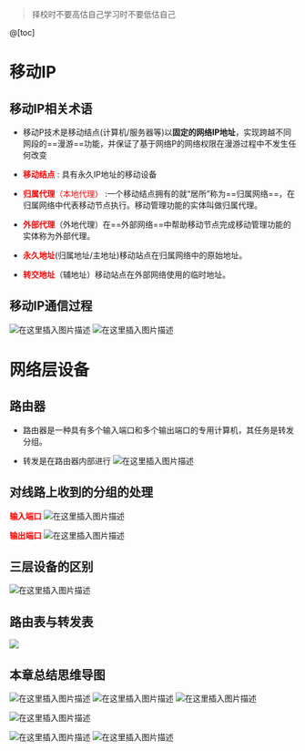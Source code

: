 ﻿> 择校时不要高估自己学习时不要低估自己

@[toc]
# 移动IP 
## 移动IP相关术语
- 移动P技术是移动结点(计算机/服务器等)以**固定的网络IP地址**，实现跨越不同网段的==漫游==功能，并保证了基于网络P的网络权限在漫游过程中不发生任何改变

- <font color=red>**移动结点**</font> : 具有永久IP地址的移动设备
- <font color=red>**归属代理**（本地代理）</font> :一个移动结点拥有的就“居所”称为==归属网络==，在归属网络中代表移动节点执行。移动管理功能的实体叫做归属代理。
- <font color=red>**外部代理**</font>（外地代理）在==外部网络==中帮助移动节点完成移动管理功能的实体称为外部代理。
- <font color=red>**永久地址**</font>(归属地址/主地址)移动站点在归属网络中的原始地址。
- <font color=red>**转交地址**</font>（辅地址）移动站点在外部网络使用的临时地址。


## 移动IP通信过程

![在这里插入图片描述](https://img-blog.csdnimg.cn/5690a9100ec14344b2b1dfbd95e824af.png?x-oss-process=image/watermark,type_ZmFuZ3poZW5naGVpdGk,shadow_10,text_aHR0cHM6Ly9ibG9nLmNzZG4ubmV0L1F1YW50dW1Zb3U=,size_16,color_FFFFFF,t_70)
![在这里插入图片描述](https://img-blog.csdnimg.cn/201aa917e20a4c3787e6b13a46be1578.png?x-oss-process=image/watermark,type_ZmFuZ3poZW5naGVpdGk,shadow_10,text_aHR0cHM6Ly9ibG9nLmNzZG4ubmV0L1F1YW50dW1Zb3U=,size_16,color_FFFFFF,t_70)
 
#  网络层设备
## 路由器
- 路由器是一种具有多个输入端口和多个输出端口的专用计算机，其任务是转发分组。


- 转发是在路由器内部进行
![在这里插入图片描述](https://img-blog.csdnimg.cn/fbf79ddcb1ea425f9af34b40a92d5d00.png?x-oss-process=image/watermark,type_ZmFuZ3poZW5naGVpdGk,shadow_10,text_aHR0cHM6Ly9ibG9nLmNzZG4ubmV0L1F1YW50dW1Zb3U=,size_16,color_FFFFFF,t_70)

## 对线路上收到的分组的处理
<font color=red>**输入端口**</font>
![在这里插入图片描述](https://img-blog.csdnimg.cn/2c654cdac66546f9bd72af58765b6e77.png?x-oss-process=image/watermark,type_ZmFuZ3poZW5naGVpdGk,shadow_10,text_aHR0cHM6Ly9ibG9nLmNzZG4ubmV0L1F1YW50dW1Zb3U=,size_16,color_FFFFFF,t_70)

<font color=red>**输出端口**</font>
![在这里插入图片描述](https://img-blog.csdnimg.cn/8b9ec394af5e403f858d05fd68668dda.png?x-oss-process=image/watermark,type_ZmFuZ3poZW5naGVpdGk,shadow_10,text_aHR0cHM6Ly9ibG9nLmNzZG4ubmV0L1F1YW50dW1Zb3U=,size_16,color_FFFFFF,t_70)
## 三层设备的区别

![在这里插入图片描述](https://img-blog.csdnimg.cn/f1f0fe1c85cb4b638527d3cffb5683d4.png?x-oss-process=image/watermark,type_ZmFuZ3poZW5naGVpdGk,shadow_10,text_aHR0cHM6Ly9ibG9nLmNzZG4ubmV0L1F1YW50dW1Zb3U=,size_16,color_FFFFFF,t_70)

## 路由表与转发表
![](https://img-blog.csdnimg.cn/7b7417bff24041268936ddef624e7454.png?x-oss-process=image/watermark,type_ZmFuZ3poZW5naGVpdGk,shadow_10,text_aHR0cHM6Ly9ibG9nLmNzZG4ubmV0L1F1YW50dW1Zb3U=,size_16,color_FFFFFF,t_70)

## 本章总结思维导图
![在这里插入图片描述](https://img-blog.csdnimg.cn/d2bac16183b046a7ad128a2baaaf1fab.png?x-oss-process=image/watermark,type_ZmFuZ3poZW5naGVpdGk,shadow_10,text_aHR0cHM6Ly9ibG9nLmNzZG4ubmV0L1F1YW50dW1Zb3U=,size_16,color_FFFFFF,t_70)
![在这里插入图片描述](https://img-blog.csdnimg.cn/b5ddc58a603d48229082b584afe517d0.png?x-oss-process=image/watermark,type_ZmFuZ3poZW5naGVpdGk,shadow_10,text_aHR0cHM6Ly9ibG9nLmNzZG4ubmV0L1F1YW50dW1Zb3U=,size_16,color_FFFFFF,t_70)
![在这里插入图片描述](https://img-blog.csdnimg.cn/7631be1935c6418f8be99dc7175d5bf3.png?x-oss-process=image/watermark,type_ZmFuZ3poZW5naGVpdGk,shadow_10,text_aHR0cHM6Ly9ibG9nLmNzZG4ubmV0L1F1YW50dW1Zb3U=,size_16,color_FFFFFF,t_70)

![在这里插入图片描述](https://img-blog.csdnimg.cn/a18cca2484114309a98b97f21e10b57f.png?x-oss-process=image/watermark,type_ZmFuZ3poZW5naGVpdGk,shadow_10,text_aHR0cHM6Ly9ibG9nLmNzZG4ubmV0L1F1YW50dW1Zb3U=,size_16,color_FFFFFF,t_70)

![在这里插入图片描述](https://img-blog.csdnimg.cn/f8746113bc664fdda714d346a27c6e10.png?x-oss-process=image/watermark,type_ZmFuZ3poZW5naGVpdGk,shadow_10,text_aHR0cHM6Ly9ibG9nLmNzZG4ubmV0L1F1YW50dW1Zb3U=,size_16,color_FFFFFF,t_70)
![在这里插入图片描述](https://img-blog.csdnimg.cn/4587cb8b2f8b40229be08b1f5e56befe.png?x-oss-process=image/watermark,type_ZmFuZ3poZW5naGVpdGk,shadow_10,text_aHR0cHM6Ly9ibG9nLmNzZG4ubmV0L1F1YW50dW1Zb3U=,size_16,color_FFFFFF,t_70)

